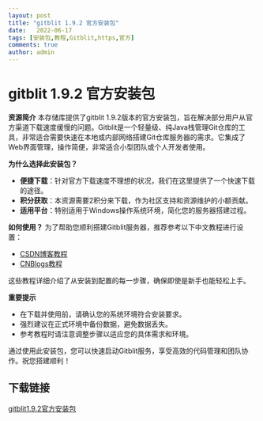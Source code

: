 ```yaml
---
layout: post
title: "gitblit 1.9.2 官方安装包"
date:   2022-06-17
tags: [安装包,教程,Gitblit,https,官方]
comments: true
author: admin
---
```

# gitblit 1.9.2 官方安装包

**资源简介**
本存储库提供了gitblit 1.9.2版本的官方安装包，旨在解决部分用户从官方渠道下载速度缓慢的问题。Gitblit是一个轻量级、纯Java栈管理Git仓库的工具，非常适合需要快速在本地或内部网络搭建Git仓库服务器的需求。它集成了Web界面管理，操作简便，非常适合小型团队或个人开发者使用。

**为什么选择此安装包？**
- **便捷下载**：针对官方下载速度不理想的状况，我们在这里提供了一个快速下载的途径。
- **积分获取**：本资源需要2积分来下载，作为社区支持和资源维护的小额贡献。
- **适用平台**：特别适用于Windows操作系统环境，简化您的服务器搭建过程。

**如何使用？**
为了帮助您顺利搭建Gitblit服务器，推荐参考以下中文教程进行设置：
- [CSDN博客教程](https://blog.csdn.net/zhouwengong/article/details/81170570)
- [CNBlogs教程](https://www.cnblogs.com/aaronguo/p/11171217.html)

这些教程详细介绍了从安装到配置的每一步骤，确保即使是新手也能轻松上手。

**重要提示**
- 在下载并使用前，请确认您的系统环境符合安装要求。
- 强烈建议在正式环境中备份数据，避免数据丢失。
- 参考教程时请注意调整步骤以适应您的具体需求和环境。

通过使用此安装包，您可以快速启动Gitblit服务，享受高效的代码管理和团队协作。祝您搭建顺利！

## 下载链接

[gitblit1.9.2官方安装包](https://pan.quark.cn/s/536ef80bf0cd)